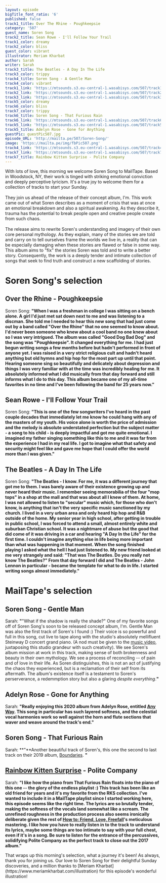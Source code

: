 ```yaml
---
layout: episode
bigTitle_font_ratio: '6'
published: false
track1_title: Over The Rhine - Poughkeepsie
category: '507'
guest_name: Soren Song
track2_title: Sean Rowe - I'll Follow Your Trail
track1_color: dreamy
track2_color: bliss
guest_color: vibrant
illustrator: Meriam Kharbat
author: Sarah
writer: Sarah
track3_title: The Beatles - A Day In The Life
track3_color: trippy
track4_title: Soren Song - A Gentle Man
track4_color: vibrant
track1_link: 'https://mtsounds.s3.eu-central-1.wasabisys.com/507/track1.mp3'
track2_link: 'https://mtsounds.s3.eu-central-1.wasabisys.com/507/track2.mp3'
track3_link: 'https://mtsounds.s3.eu-central-1.wasabisys.com/507/track3.mp3'
track5_color: dreamy
track6_color: bliss
track7_color: trippy
track6_title: Soren Song - That Furious Rain
track6_link: 'https://mtsounds.s3.eu-central-1.wasabisys.com/507/track6.mp3'
track5_link: 'https://mtsounds.s3.eu-central-1.wasabisys.com/507/track5.mp3'
track5_title: Adelyn Rose - Gone for Anything
guestPic: guestPic507.jpg
episode_URL: 'http://mailta.pe/507/Soren-Song/'
image: 'https://mailta.pe/img/fbPic507.png'
track4_link: 'https://mtsounds.s3.eu-central-1.wasabisys.com/507/track4.mp3'
track7_link: 'https://mtsounds.s3.eu-central-1.wasabisys.com/507/track7.mp3'
track7_title: Rainbow Kitten Surprise - Polite Company
---
```

<p id="introduction"> With lots of love, this morning we welcome Soren Song to MailTape. Based in Woodstock, NY, their work is tinged with striking emotional conviction and deeply perceptive lyricism. It's a true joy to welcome them for a collection of tracks to start your Sunday.
  <br><br>
They join us ahead of the release of their concept album, I'm. This work came out of what Soren describes as a moment of crisis that was at once an emotional breakdown and also a spiritual awakening. As they describe it, trauma has the potential to break people open and creative people create from such chaos. 
  <br><br>
  The release aims to rewrite Soren's understanding and imagery of their own core personal mythology. As they explain, many of the stories we are told and carry on to tell ourselves frame the worlds we live in, a reality that can be especially damaging when these stories are flawed or false in some way. This album aims to "fix" the stories Soren was told and to write a better story. Consequently, the work is a deeply tender and intimate collection of songs that seek to find truth and construct a new scaffolding of stories.</p>

# Soren Song's selection

## Over the Rhine - Poughkeepsie
Soren Song: **"**When I was a freshman in college I was sitting on a bench alone. A girl I'd just met sat down next to me and was listening to a discman. She told me I needed to hear this new song that had just come out by a band called "Over the Rhine" that no one seemed to know about. I'd never been someone who knew about a cool band no one knew about so I was very intrigued. The album was called "Good Dog Bad Dog" and the song was "Poughkeepsie". It changed everything for me. I had just begun writing songs a few months before but hadn't performed in front of anyone yet. I was raised in a very strict religious cult and hadn't heard anything but old hymns and hip hop for the most part up until that point. Hearing someone sing so beautifully and delicately about depression and things I was very familiar with at the time was incredibly healing for me. It absolutely informed what I did musically from that day forward and still informs what I do to this day. This album became one of my all-time favorites in no time and I've been following the band for 25 years now.**"**

## Sean Rowe - I'll Follow Your Trail
Soren Song: **"**This is one of the few songwriters I've heard in the past couple decades that immediately let me know he could hang with any of the masters of my youth. His voice alone is worth the price of admission and the melody is absolute understated perfection but the subject matter - a song to his child - is deeply impactful and got me quite emotional. I imagined my father singing something like this to me and it was far from the experience I had in my real life. I got to imagine what that safety and security might feel like and gave me hope that I could offer the world more than I was given.**"**

## The Beatles - A Day In The Life
Soren Song: **"**The Beatles - I know. For me, it was a different journey that got me to them. I was barely aware of their existence growing up and never heard their music. I remember seeing memorabilia of the four "mop tops" in a shop at the mall and that was about all I knew of them. At home, I was not allowed to listen to "secular" music which, for those who don't know, is anything that isn't the very specific music sanctioned by my church. I lived in a very urban area and only heard hip hop and R&B outside of the home. My senior year in high school, after getting in trouble in public school, I was forced to attend a small, almost entirely white and suburban Christian school. It was a nightmare of abuse but the good that did come of it was driving in a car and hearing "A Day In the Life" for the first time. I couldn't imagine anything else in life being more important than what was happening in that moment. When the song finished playing I asked what the hell I had just listened to. My new friend looked at me very strangely and said: "That was The Beatles. Do you really not know The Beatles?" From that day forward I did and The Beatles - John Lennon in particular - became the template for what to do in life. I started writing songs almost immediately.**"**

# MailTape's selection

## Soren Song - Gentle Man
Sarah: **"**"What if the shadow is really the shade?" One of my favorite songs off of Soren Song's soon to be released concept album, I'm. Gentle Man was also the first track of Soren's I found :) Their voice is so powerful and full in this song, cut live to tape along with the studio's absolutely mellifluent Steinway D concert grand piano. (A nod must be given to the [music video](https://www.youtube.com/watch?v=RnP39jL_j_8), juxtaposing this studio grandeur with such creativity). We see Soren's album mission at work in this track, making sense of both brokenness and beauty in their own mythology. We see a process of reconciling -- of pain and of love in their life. As Soren distinguishes, this is not an act of justifying the chaos they experienced, but is a reclamation of their self from its aftermath. The album's existence itself is a testament to Soren's perserverance, a redemmption story but also a glaring _despite everything_.**"**

## Adelyn Rose - Gone for Anything
Sarah: **"**Really enjoying this 2020 album from Adelyn Rose, entitled [Any Way](https://adelynrose.bandcamp.com/album/any-way). This song in particular has such layered softness, and the celestial vocal harmonies work so well against the horn and flute sections that waver and weave around the track's end.**"**

## Soren Song - That Furious Rain
Sarah: **"**Another beautiful track of Soren's, this one the second to last track on their 2019 album, [Boundaries](https://sorensong.bandcamp.com/album/boundaries-explicit). **"**

## [Rainbow Kitten Surprise](https://www.rksband.com/) - Polite Company
Sarah: **"**I like how the piano from That Furious Rain floats into the piano of this one -- the glory of the endless playlist :) This track has been like an old friend for years and it's my favorite from the RKS collection. I've wanted to include it in a MailTape playlist since I started working here, this episode seems like the right time. The lyrics are so brutally tender, making the softness of the vocals land somewhat like a scream. The unrefined roughness in the production process also seems ironically deliberate given the rest of [How to: Friend, Love, Freefall](https://www.studlife.com/cadenza/2018/04/16/how-to-friend-love-freefall-and-the-constant-of-change-in-rainbow-kitten-surprise/)'s meticulous mastering. I like how you have to really listen in to the track to understand its lyrics, maybe some things are too intimate to say with your full chest, even if it's in a song. Be sure to listen for the entrance of the percussives, solidifying Polite Company as the perfect track to close out the 2017 album.**"**

<p id="outroduction">That wraps up this morning's selection, what a journey it's been! As always, thank you for joining us. Our love to Soren Song for their delightful Sunday discoveries, and a million thanks to [Meriam Kharbat](https://www.meriamkharbat.com/illustration) for this episode's wonderful illustration!</p>
